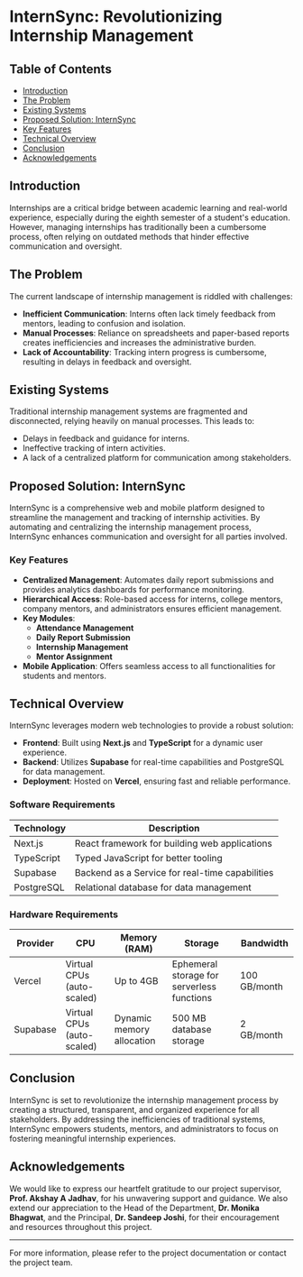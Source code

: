 
# InternSync: Revolutionizing Internship Management

## Table of Contents
- [Introduction](#introduction)
- [The Problem](#the-problem)
- [Existing Systems](#existing-systems)
- [Proposed Solution: InternSync](#proposed-solution-internsync)
- [Key Features](#key-features)
- [Technical Overview](#technical-overview)
- [Conclusion](#conclusion)
- [Acknowledgements](#acknowledgements)

## Introduction
Internships are a critical bridge between academic learning and real-world experience, especially during the eighth semester of a student's education. However, managing internships has traditionally been a cumbersome process, often relying on outdated methods that hinder effective communication and oversight.

## The Problem
The current landscape of internship management is riddled with challenges:
- **Inefficient Communication**: Interns often lack timely feedback from mentors, leading to confusion and isolation.
- **Manual Processes**: Reliance on spreadsheets and paper-based reports creates inefficiencies and increases the administrative burden.
- **Lack of Accountability**: Tracking intern progress is cumbersome, resulting in delays in feedback and oversight.

## Existing Systems
Traditional internship management systems are fragmented and disconnected, relying heavily on manual processes. This leads to:
- Delays in feedback and guidance for interns.
- Ineffective tracking of intern activities.
- A lack of a centralized platform for communication among stakeholders.

## Proposed Solution: InternSync
InternSync is a comprehensive web and mobile platform designed to streamline the management and tracking of internship activities. By automating and centralizing the internship management process, InternSync enhances communication and oversight for all parties involved.

### Key Features
- **Centralized Management**: Automates daily report submissions and provides analytics dashboards for performance monitoring.
- **Hierarchical Access**: Role-based access for interns, college mentors, company mentors, and administrators ensures efficient management.
- **Key Modules**:
  - **Attendance Management**
  - **Daily Report Submission**
  - **Internship Management**
  - **Mentor Assignment**
- **Mobile Application**: Offers seamless access to all functionalities for students and mentors.

## Technical Overview
InternSync leverages modern web technologies to provide a robust solution:
- **Frontend**: Built using **Next.js** and **TypeScript** for a dynamic user experience.
- **Backend**: Utilizes **Supabase** for real-time capabilities and PostgreSQL for data management.
- **Deployment**: Hosted on **Vercel**, ensuring fast and reliable performance.

### Software Requirements
| Technology | Description |
|------------|-------------|
| Next.js    | React framework for building web applications |
| TypeScript | Typed JavaScript for better tooling |
| Supabase   | Backend as a Service for real-time capabilities |
| PostgreSQL | Relational database for data management |

### Hardware Requirements
| Provider       | CPU                | Memory (RAM) | Storage                   | Bandwidth     |
|----------------|--------------------|---------------|---------------------------|---------------|
| Vercel         | Virtual CPUs (auto-scaled) | Up to 4GB    | Ephemeral storage for serverless functions | 100 GB/month  |
| Supabase       | Virtual CPUs (auto-scaled) | Dynamic memory allocation | 500 MB database storage | 2 GB/month    |

## Conclusion
InternSync is set to revolutionize the internship management process by creating a structured, transparent, and organized experience for all stakeholders. By addressing the inefficiencies of traditional systems, InternSync empowers students, mentors, and administrators to focus on fostering meaningful internship experiences.

## Acknowledgements
We would like to express our heartfelt gratitude to our project supervisor, **Prof. Akshay A Jadhav**, for his unwavering support and guidance. We also extend our appreciation to the Head of the Department, **Dr. Monika Bhagwat**, and the Principal, **Dr. Sandeep Joshi**, for their encouragement and resources throughout this project.

---

For more information, please refer to the project documentation or contact the project team.
```
